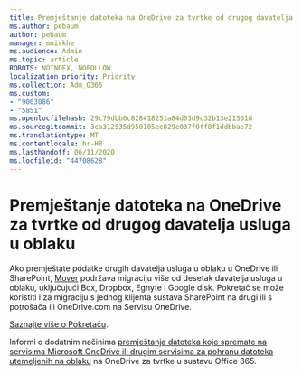 ```yaml
---
title: Premještanje datoteka na OneDrive za tvrtke od drugog davatelja usluga u oblaku
ms.author: pebaum
author: pebaum
manager: mnirkhe
ms.audience: Admin
ms.topic: article
ROBOTS: NOINDEX, NOFOLLOW
localization_priority: Priority
ms.collection: Adm_O365
ms.custom:
- "9003086"
- "5851"
ms.openlocfilehash: 29c79dbb0c828418251a84d03d9c32b13e21501d
ms.sourcegitcommit: 3ca312535d950105ee829e037f0ff8f1ddbbae72
ms.translationtype: MT
ms.contentlocale: hr-HR
ms.lasthandoff: 06/11/2020
ms.locfileid: "44708628"
---
```

# <a name="move-files-into-onedrive-for-business-from-another-cloud-provider"></a>Premještanje datoteka na OneDrive za tvrtke od drugog davatelja usluga u oblaku

Ako premještate podatke drugih davatelja usluga u oblaku u OneDrive ili SharePoint, [Mover](https://go.microsoft.com/fwlink/?linkid=2132453) podržava migraciju više od desetak davatelja usluga u oblaku, uključujući Box, Dropbox, Egnyte i Google disk. Pokretač se može koristiti i za migraciju s jednog klijenta sustava SharePoint na drugi ili s potrošača ili OneDrive.com na Servisu OneDrive.

[Saznajte više o Pokretaču](https://go.microsoft.com/fwlink/?linkid=2132453).

Informi o dodatnim načinima [premještanja datoteka koje spremate na servisima Microsoft OneDrive ili drugim servisima za pohranu datoteka utemeljenih na oblaku](https://support.microsoft.com/office/7fb28cad-7e25-451f-8b4b-2d1a71e5c0e9) na OneDrive za tvrtke u sustavu Office 365.
